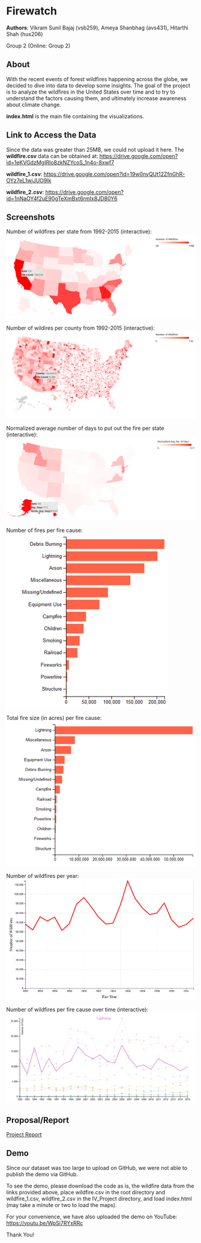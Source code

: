 # Firewatch
**Authors**: Vikram Sunil Bajaj (vsb259), Ameya Shanbhag (avs431), Hitarthi Shah (hus206)

Group 2 (Online: Group 2)

## About
With the recent events of forest wildfires happening across the globe, we decided to dive into data to develop some insights. The goal of the project is to analyze the wildfires in the United States over time and to try to understand the factors causing them, and ultimately increase awareness about climate change.

<b>index.html</b> is the main file containing the visualizations.

## Link to Access the Data
Since the data was greater than 25MB, we could not upload it here. The <b>wildfire.csv</b> data can be obtained at: https://drive.google.com/open?id=1eKVGdzMgIRIo8zkNZYcoS_1n4o-8xwf7

<b>wildfire_1.csv</b>: https://drive.google.com/open?id=19w0nyQUt12ZfnGhR-OYz7eL1wjJUO9Ik

<b>wildfire_2.csv</b>: https://drive.google.com/open?id=1nNaOY4f2uE90gTeXmBxt6rmIx8JD80Y6

## Screenshots
Number of wildfires per state from 1992-2015 (interactive):
![number of wildfires per state](https://github.com/NYU-VIS-FALL2018/storytelling-group-2-online/blob/master/Map1.PNG)

Number of wildires per county from 1992-2015 (interactive):
![number of wildfires per county](https://github.com/NYU-VIS-FALL2018/storytelling-group-2-online/blob/master/Map2.PNG)

Normalized average number of days to put out the fire per state (interactive):
![days to put out fires per state](https://github.com/NYU-VIS-FALL2018/storytelling-group-2-online/blob/master/Map3.PNG)

Number of fires per fire cause:
![number of fires per cause](https://github.com/NYU-VIS-FALL2018/storytelling-group-2-online/blob/master/Bar1.PNG)

Total fire size (in acres) per fire cause:
![fire size per cause](https://github.com/NYU-VIS-FALL2018/storytelling-group-2-online/blob/master/Bar2.PNG)

Number of wildfires per year:
![fires per year](https://github.com/NYU-VIS-FALL2018/storytelling-group-2-online/blob/master/Line1.PNG)

Number of wildfires per fire cause over time (interactive):
![fires per cause over time](https://github.com/NYU-VIS-FALL2018/storytelling-group-2-online/blob/master/Line2.PNG)

## Proposal/Report
[Project Report](project.pdf)

## Demo
Since our dataset was too large to upload on GitHub, we were not able to publish the demo via GitHub.

To see the demo, please download the code as is, the wildfire data from the links provided above, place wildfire.csv in the root directory and wildfire_1.csv, wildfire_2.csv in the IV_Project directory, and load index.html (may take a minute or two to load the maps).

For your convenience, we have also uploaded the demo on YouTube: https://youtu.be/WpSi7RYxRRc

Thank You!
